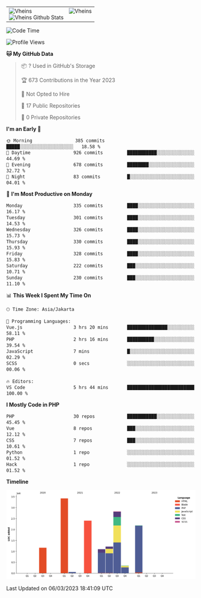<table>
  <tr>
    <td valign="top">
      <img src="https://github-readme-streak-stats.herokuapp.com/?user=Vheins&" alt="Vheins" /><br/>
      <img src="https://github-readme-stats.vercel.app/api?username=vheins&count_private=true&show_icons=true" alt="Vheins Github Stats">
    </td>
    <td valign="top">
      <img src="https://github-readme-stats.vercel.app/api/top-langs/?username=Vheins&count_private=true" alt="Vheins" /><br/>
    </td>
  </tr>
</table>

<!--START_SECTION:waka-->
![Code Time](http://img.shields.io/badge/Code%20Time-5%20hrs%2044%20mins-blue)

![Profile Views](http://img.shields.io/badge/Profile%20Views-80-blue)

**🐱 My GitHub Data** 

> 📦 ? Used in GitHub's Storage 
 > 
> 🏆 673 Contributions in the Year 2023
 > 
> 🚫 Not Opted to Hire
 > 
> 📜 17 Public Repositories 
 > 
> 🔑 0 Private Repositories 
 > 
**I'm an Early 🐤** 

```text
🌞 Morning                385 commits         █████░░░░░░░░░░░░░░░░░░░░   18.58 % 
🌆 Daytime                926 commits         ███████████░░░░░░░░░░░░░░   44.69 % 
🌃 Evening                678 commits         ████████░░░░░░░░░░░░░░░░░   32.72 % 
🌙 Night                  83 commits          █░░░░░░░░░░░░░░░░░░░░░░░░   04.01 % 
```
📅 **I'm Most Productive on Monday** 

```text
Monday                   335 commits         ████░░░░░░░░░░░░░░░░░░░░░   16.17 % 
Tuesday                  301 commits         ████░░░░░░░░░░░░░░░░░░░░░   14.53 % 
Wednesday                326 commits         ████░░░░░░░░░░░░░░░░░░░░░   15.73 % 
Thursday                 330 commits         ████░░░░░░░░░░░░░░░░░░░░░   15.93 % 
Friday                   328 commits         ████░░░░░░░░░░░░░░░░░░░░░   15.83 % 
Saturday                 222 commits         ███░░░░░░░░░░░░░░░░░░░░░░   10.71 % 
Sunday                   230 commits         ███░░░░░░░░░░░░░░░░░░░░░░   11.10 % 
```


📊 **This Week I Spent My Time On** 

```text
🕑︎ Time Zone: Asia/Jakarta

💬 Programming Languages: 
Vue.js                   3 hrs 20 mins       ███████████████░░░░░░░░░░   58.11 % 
PHP                      2 hrs 16 mins       ██████████░░░░░░░░░░░░░░░   39.54 % 
JavaScript               7 mins              █░░░░░░░░░░░░░░░░░░░░░░░░   02.29 % 
SCSS                     0 secs              ░░░░░░░░░░░░░░░░░░░░░░░░░   00.06 % 

🔥 Editors: 
VS Code                  5 hrs 44 mins       █████████████████████████   100.00 % 
```

**I Mostly Code in PHP** 

```text
PHP                      30 repos            ███████████░░░░░░░░░░░░░░   45.45 % 
Vue                      8 repos             ███░░░░░░░░░░░░░░░░░░░░░░   12.12 % 
CSS                      7 repos             ███░░░░░░░░░░░░░░░░░░░░░░   10.61 % 
Python                   1 repo              ░░░░░░░░░░░░░░░░░░░░░░░░░   01.52 % 
Hack                     1 repo              ░░░░░░░░░░░░░░░░░░░░░░░░░   01.52 % 
```



**Timeline**

![Lines of Code chart](https://raw.githubusercontent.com/vheins/vheins/main/assets/bar_graph.png)


 Last Updated on 06/03/2023 18:41:09 UTC
<!--END_SECTION:waka-->

